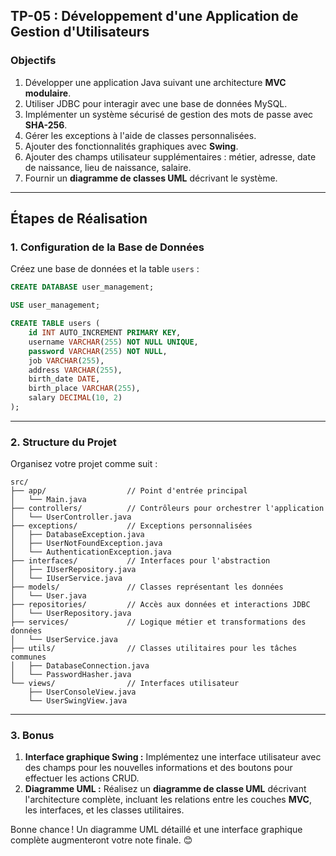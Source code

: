 
## **TP-05 : Développement d'une Application de Gestion d'Utilisateurs**

### **Objectifs**
1. Développer une application Java suivant une architecture **MVC modulaire**.
2. Utiliser JDBC pour interagir avec une base de données MySQL.
3. Implémenter un système sécurisé de gestion des mots de passe avec **SHA-256**.
4. Gérer les exceptions à l'aide de classes personnalisées.
5. Ajouter des fonctionnalités graphiques avec **Swing**.
6. Ajouter des champs utilisateur supplémentaires : métier, adresse, date de naissance, lieu de naissance, salaire.
7. Fournir un **diagramme de classes UML** décrivant le système.

---

## **Étapes de Réalisation**

### **1. Configuration de la Base de Données**
Créez une base de données et la table `users` :

```sql
CREATE DATABASE user_management;

USE user_management;

CREATE TABLE users (
    id INT AUTO_INCREMENT PRIMARY KEY,
    username VARCHAR(255) NOT NULL UNIQUE,
    password VARCHAR(255) NOT NULL,
    job VARCHAR(255),
    address VARCHAR(255),
    birth_date DATE,
    birth_place VARCHAR(255),
    salary DECIMAL(10, 2)
);
```

---

### **2. Structure du Projet**

Organisez votre projet comme suit :

```
src/
├── app/                  // Point d'entrée principal
│   └── Main.java
├── controllers/          // Contrôleurs pour orchestrer l'application
│   └── UserController.java
├── exceptions/           // Exceptions personnalisées
│   ├── DatabaseException.java
│   ├── UserNotFoundException.java
│   └── AuthenticationException.java
├── interfaces/           // Interfaces pour l'abstraction
│   ├── IUserRepository.java
│   └── IUserService.java
├── models/               // Classes représentant les données
│   └── User.java
├── repositories/         // Accès aux données et interactions JDBC
│   └── UserRepository.java
├── services/             // Logique métier et transformations des données
│   └── UserService.java
├── utils/                // Classes utilitaires pour les tâches communes
│   ├── DatabaseConnection.java
│   └── PasswordHasher.java
└── views/                // Interfaces utilisateur
    ├── UserConsoleView.java
    └── UserSwingView.java
```

---



### **3. Bonus**
1. **Interface graphique Swing :**
   Implémentez une interface utilisateur avec des champs pour les nouvelles informations et des boutons pour effectuer les actions CRUD.
2. **Diagramme UML :**
   Réalisez un **diagramme de classe UML** décrivant l'architecture complète, incluant les relations entre les couches **MVC**, les interfaces, et les classes utilitaires.

Bonne chance ! Un diagramme UML détaillé et une interface graphique complète augmenteront votre note finale. 😊
